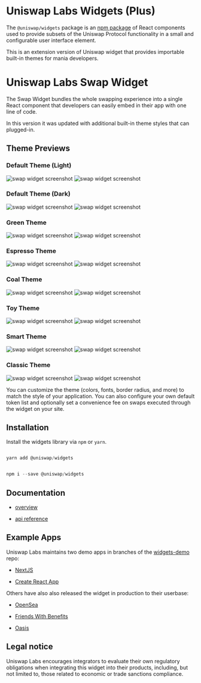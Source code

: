 
# Uniswap Labs Widgets (Plus)

The `@uniswap/widgets` package is an [npm package](https://www.npmjs.com/package/@uniswap/widgets) of React components used to provide subsets of the Uniswap Protocol functionality in a small and configurable user interface element.

This is an extension version of Uniswap widget that provides importable built-in themes for mania developers.
  

# Uniswap Labs Swap Widget

The Swap Widget bundles the whole swapping experience into a single React component that developers can easily embed in their app with one line of code.

In this version it was updated with additional built-in theme styles that can plugged-in.
 
## Theme Previews
### Default Theme (Light)
 
![swap widget screenshot](./screenshot/Screenshot_2.png)
![swap widget screenshot](./screenshot/Screenshot_1.png)


### Default Theme (Dark)

![swap widget screenshot](./screenshot/Screenshot_4.png)
![swap widget screenshot](./screenshot/Screenshot_3.png)

### Green Theme

![swap widget screenshot](./screenshot/Screenshot_6.png)
![swap widget screenshot](./screenshot/Screenshot_5.png)

### Espresso Theme

![swap widget screenshot](./screenshot/Screenshot_8.png)
![swap widget screenshot](./screenshot/Screenshot_7.png)

### Coal Theme

![swap widget screenshot](./screenshot/Screenshot_10.png)
![swap widget screenshot](./screenshot/Screenshot_9.png)

### Toy Theme

![swap widget screenshot](./screenshot/Screenshot_12.png)
![swap widget screenshot](./screenshot/Screenshot_11.png)

### Smart Theme

![swap widget screenshot](./screenshot/Screenshot_14.png)
![swap widget screenshot](./screenshot/Screenshot_13.png)

### Classic Theme

![swap widget screenshot](./screenshot/Screenshot_16.png)
![swap widget screenshot](./screenshot/Screenshot_15.png)

You can customize the theme (colors, fonts, border radius, and more) to match the style of your application. You can also configure your own default token list and optionally set a convenience fee on swaps executed through the widget on your site.

  

## Installation

  

Install the widgets library via `npm` or `yarn`.

  

```js

yarn add @uniswap/widgets

```

```js

npm i --save @uniswap/widgets

```

  

## Documentation

  

- [overview](https://docs.uniswap.org/sdk/widgets/swap-widget)

- [api reference](https://docs.uniswap.org/sdk/widgets/swap-widget/api)

  

## Example Apps

  

Uniswap Labs maintains two demo apps in branches of the [widgets-demo](https://github.com/Uniswap/widgets-demo) repo:

  

- [NextJS](https://github.com/Uniswap/widgets-demo/tree/nextjs)

- [Create React App](https://github.com/Uniswap/widgets-demo/tree/cra)

  

Others have also also released the widget in production to their userbase:

  

- [OpenSea](https://opensea.io/)

- [Friends With Benefits](https://www.fwb.help/)

- [Oasis](https://oasis.app/)

  

## Legal notice

  

Uniswap Labs encourages integrators to evaluate their own regulatory obligations when integrating this widget into their products, including, but not limited to, those related to economic or trade sanctions compliance.